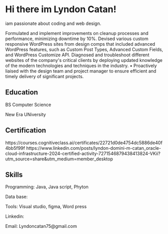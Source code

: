 <h1>Hi there im Lyndon Catan!</h1>
iam passionate about coding and web design.
<p>
Formulated and implement improvements on cleanup processes and performance, minimizing downtime by 10%.
Devised various custom responsive WordPress sites from design comps that included advanced WordPress features, such as Custom Post Types, Advanced Custom Fields, and WordPress Customize API.
Diagnosed and troubleshoot different websites of the company's critical clients by deploying updated knowledge of the modern technologies and techniques in the industry.
• Proactively liaised with the design team and project manager to ensure efficient and timely delivery of significant projects.</p>

<h2>Education</h2>
<p>BS Computer Science </p>
<p>New Era UNiversity</p>

<H2>Certification</H2>
https://courses.cognitiveclass.ai/certificates/22721d0de4754dc5886de40f4bb5f99f
https://www.linkedin.com/posts/lyndon-domini-m-catan_oracle-cloud-infrastructure-2024-certified-activity-7271546879438413824-VKii?utm_source=share&utm_medium=member_desktop

<H2>Skills</H2>
<p>Programming: Java, Java script, Phyton </p>
<p>Data base:</p>
<p>Tools: Visual studio, figma, Word press</p>
<p>Linkedin: </p>
<p>Email: Lyndoncatan75@gmail.com</p>


